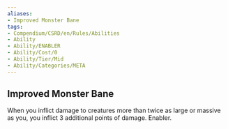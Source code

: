 ```yaml
---
aliases:
- Improved Monster Bane
tags:
- Compendium/CSRD/en/Rules/Abilities
- Ability
- Ability/ENABLER
- Ability/Cost/0
- Ability/Tier/Mid
- Ability/Categories/META
---
```


  
## Improved Monster Bane  
When you inflict damage to creatures more than twice as large or massive as you, you inflict 3 additional points of damage. Enabler. 
